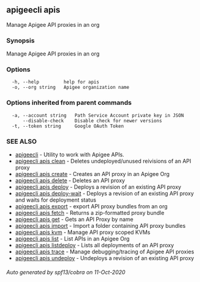 ## apigeecli apis

Manage Apigee API proxies in an org

### Synopsis

Manage Apigee API proxies in an org

### Options

```
  -h, --help         help for apis
  -o, --org string   Apigee organization name
```

### Options inherited from parent commands

```
  -a, --account string   Path Service Account private key in JSON
      --disable-check    Disable check for newer versions
  -t, --token string     Google OAuth Token
```

### SEE ALSO

* [apigeecli](apigeecli.md)	 - Utility to work with Apigee APIs.
* [apigeecli apis clean](apigeecli_apis_clean.md)	 - Deletes undeployed/unused reivisions of an API proxy
* [apigeecli apis create](apigeecli_apis_create.md)	 - Creates an API proxy in an Apigee Org
* [apigeecli apis delete](apigeecli_apis_delete.md)	 - Deletes an API proxy
* [apigeecli apis deploy](apigeecli_apis_deploy.md)	 - Deploys a revision of an existing API proxy
* [apigeecli apis deploy-wait](apigeecli_apis_deploy-wait.md)	 - Deploys a revision of an existing API proxy and waits for deployment status
* [apigeecli apis export](apigeecli_apis_export.md)	 - export API proxy bundles from an org
* [apigeecli apis fetch](apigeecli_apis_fetch.md)	 - Returns a zip-formatted proxy bundle 
* [apigeecli apis get](apigeecli_apis_get.md)	 - Gets an API Proxy by name
* [apigeecli apis import](apigeecli_apis_import.md)	 - Import a folder containing API proxy bundles
* [apigeecli apis kvm](apigeecli_apis_kvm.md)	 - Manage API proxy scoped KVMs
* [apigeecli apis list](apigeecli_apis_list.md)	 - List APIs in an Apigee Org
* [apigeecli apis listdeploy](apigeecli_apis_listdeploy.md)	 - Lists all deployments of an API proxy
* [apigeecli apis trace](apigeecli_apis_trace.md)	 - Manage debugging/tracing of Apigee API proxies
* [apigeecli apis undeploy](apigeecli_apis_undeploy.md)	 - Undeploys a revision of an existing API proxy

###### Auto generated by spf13/cobra on 11-Oct-2020

